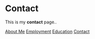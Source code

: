 # Contact 

This is my __contact__ page.. 

[About Me](index)
[Employment](employment)
[Education](education)
[Contact](contact)
